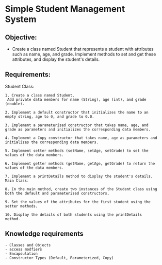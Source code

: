 # Simple Student Management System
## Objective:
- Create a class named Student that represents a student with attributes such as name, age, and grade. Implement methods to set and get these attributes, and display the student's details.

## Requirements:
Student Class:

    1. Create a class named Student.
     Add private data members for name (String), age (int), and grade (double).  

    2. Implement a default constructor that initializes the name to an empty string, age to 0, and grade to 0.0.  

    3. Implement a parameterized constructor that takes name, age, and grade as parameters and initializes the corresponding data members.  

    4. Implement a Copy constructor that takes name, age as parameters and initializes the corresponding data members.  

    5. Implement setter methods (setName, setAge, setGrade) to set the values of the data members.  

    6. Implement getter methods (getName, getAge, getGrade) to return the values of the data members.  

    7. Implement a printDetails method to display the student's details.
    Main Class:

    8. In the main method, create two instances of the Student class using both the default and parameterized constructors.  

    9. Set the values of the attributes for the first student using the setter methods.  
    
    10. Display the details of both students using the printDetails method.

## Knowledge requirements
    - Classes and Objects
    - access modfiers
    - Encapsulation
    - Constructor Types (Default, Parameterized, Copy)